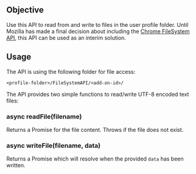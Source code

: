 ## Objective

Use this API to read from and write to files in the user profile folder. Until Mozilla has made a final decision about including the [Chrome FileSystem API](https://web.dev/file-system-access/), this API can be used as an interim solution.

## Usage

The API is using the following folder for file access:

```
<profile-folder>/FileSystemAPI/<add-on-id>/
```

The API provides two simple functions to read/write UTF-8 encoded text files:

### async readFile(filename)

Returns a Promise for the file content. Throws if the file does not exist. 


### async writeFile(filename, data)

Returns a Promise which will resolve when the provided `data` has been written.
